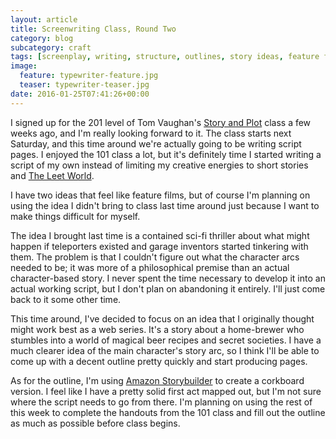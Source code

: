 ```yaml
---
layout: article
title: Screenwriting Class, Round Two
category: blog 
subcategory: craft
tags: [screenplay, writing, structure, outlines, story ideas, feature films]
image:
  feature: typewriter-feature.jpg
  teaser: typewriter-teaser.jpg
date: 2016-01-25T07:41:26+00:00
---
```


I signed up for the 201 level of Tom Vaughan's [Story and Plot][s] class a few weeks ago, and I'm really looking forward to it. The class starts next Saturday, and this time around we're actually going to be writing script pages. I enjoyed the 101 class a lot, but it's definitely time I started writing a script of my own instead of limiting my creative energies to short stories and [The Leet World][tlw].

I have two ideas that feel like feature films, but of course I'm planning on using the idea I didn't bring to class last time around just because I want to make things difficult for myself.

The idea I brought last time is a contained sci-fi thriller about what might happen if teleporters existed and garage inventors started tinkering with them. The problem is that I couldn't figure out what the character arcs needed to be; it was more of a philosophical premise than an actual character-based story. I never spent the time necessary to develop it into an actual working script, but I don't plan on abandoning it entirely. I'll just come back to it some other time.

This time around, I've decided to focus on an idea that I originally thought might work best as a web series. It's a story about a home-brewer who stumbles into a world of magical beer recipes and secret societies. I have a much clearer idea of the main character's story arc, so I think I'll be able to come up with a decent outline pretty quickly and start producing pages.

As for the outline, I'm using [Amazon Storybuilder][a] to create a corkboard version. I feel like I have a pretty solid first act mapped out, but I'm not sure where the script needs to go from there. I'm planning on using the rest of this week to complete the handouts from the 101 class and fill out the outline as much as possible before class begins.

[s]: http://storyandplot.com
[tlw]: http://smoothfewfilms.com/theleetworld
[a]: https://studios.amazon.com/storybuilder